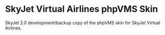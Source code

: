 # SkyJet Virtual Airlines phpVMS Skin
SkyJet 2.0 development/backup copy of the phpVMS skin for SkyJet Virtual Airlines.
